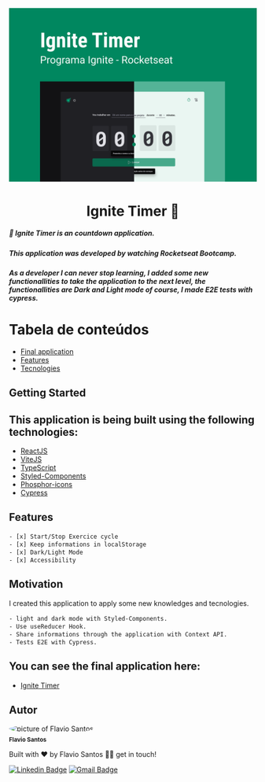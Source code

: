 <div align="center"><img src="ignite-timer.png" alt=""/></div>

<div id='about'>
  <h1 align="center">
	Ignite Timer 🚀
  </h1>
  <h5 align="left">
	  🚀 Ignite Timer is an countdown application.
  </h5>
  <h5 align="left">
	  This application was developed by watching Rocketseat Bootcamp.
  </h5>
  <h5 align="left">
	  As a developer I can never stop learning, I added some new functionallities to take
    the application to the next level, 
    the functionallities are Dark and Light mode of course, 
    I made E2E tests with cypress.
  </h5>
</div>

# Tabela de conteúdos

- [Final application](#application)
- [Features](#features)
- [Tecnologies](#technologies)

## Getting Started

<div id='technologies'>
  <h2>This application is being built using the following technologies:</h2>
  
  - [ReactJS](https://pt-br.reactjs.org/)
  - [ViteJS](https://vitejs.dev/)
  - [TypeScript](https://www.typescriptlang.org/)
  - [Styled-Components](https://styled-components.com/)
  - [Phosphor-icons](https://phosphoricons.com/)
  - [Cypress](https://docs.cypress.io/)
</div>

<div id='features'>
  <h2>Features</h2>
  
    - [x] Start/Stop Exercice cycle
    - [x] Keep informations in localStorage
    - [x] Dark/Light Mode
    - [x] Accessibility
</div>

<div id='aprendizados'>
  <h2>Motivation</h2>
    <p>I created this application to apply some new knowledges and tecnologies.</p>

    - light and dark mode with Styled-Components.
    - Use useReducer Hook.
    - Share informations through the application with Context API.
    - Tests E2E with Cypress.

</div>

<div id='application'>
  <h2>You can see the final application here: </h2>
  
  - [Ignite Timer](https://ignite-timer-flv-pa6g-5n9v5jmmq-flvsantos15.vercel.app/)
</div>

<div id='author'>
  <h2>Autor</h2>

 <img style="border-radius: 50%;" src="https://avatars.githubusercontent.com/u/48564704?v=4" width="100px;" alt="picture of Flavio Santos"/>
 <br />
 <sub><b>Flavio Santos</b></sub>

Built with ❤️ by Flavio Santos 👋🏽 get in touch!

[![Linkedin Badge](https://img.shields.io/badge/-flvSantos-blue?style=flat-square&logo=Linkedin&logoColor=white&link=https://www.linkedin.com/in/flvSantos15/)](https://www.linkedin.com/in/flvSantos15/)
[![Gmail Badge](https://img.shields.io/badge/-flvSantos300@gmail.com-c14438?style=flat-square&logo=Gmail&logoColor=white&link=mailto:flvSantos300@gmail.com)](mailto:flvSantos300@gmail.com)

</div>
